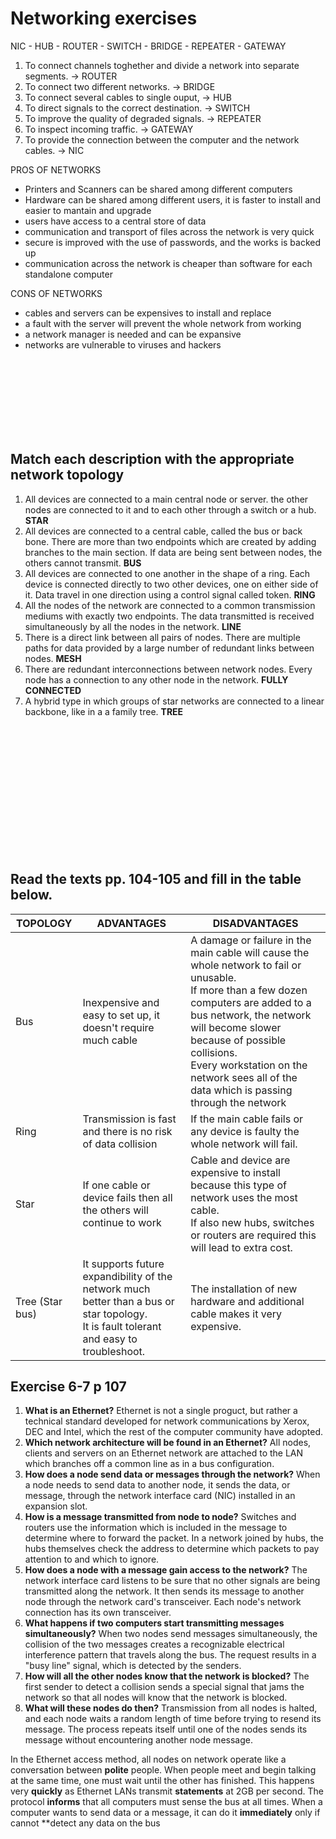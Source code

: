 # Networking exercises

NIC - HUB - ROUTER - SWITCH - BRIDGE - REPEATER - GATEWAY

1. To connect channels toghether and divide a network into separate segments. -> ROUTER
2. To connect two different networks. -> BRIDGE
3. To connect several cables to single ouput, -> HUB
4. To direct signals to the correct destination. -> SWITCH
5. To improve the quality of degraded signals. -> REPEATER
6. To inspect incoming traffic. -> GATEWAY
7. To provide the connection between the computer and the network cables. -> NIC

PROS OF NETWORKS
- Printers and Scanners can be shared among different computers
- Hardware can be shared among different users, it is faster to install and easier to mantain and upgrade
- users have access to a central store of data
- communication and transport of files across the network is very quick
- secure is improved with the use of passwords, and the works is backed up
- communication across the network is cheaper than software for each standalone computer

CONS OF NETWORKS
- cables and servers can be expensives to install and replace
- a fault with the server will prevent the  whole network from working
- a network manager is needed and can be expansive
- networks are vulnerable to viruses and hackers

<br>
<br>
<br>
<br>
<br>
<br>
<br>

## Match each description with the appropriate network topology
1. All devices are connected to a main central node or server. the other nodes are connected to it and to each other through a switch or a hub. **STAR**
2. All devices are connected to a central cable, called the
bus or back bone. There are more than two endpoints which
are created by adding branches to the main section. If data
are being sent between nodes, the others cannot transmit. **BUS**
3. All devices are connected to one another in the shape of
a ring. Each device is connected directly to two other
devices, one on either side of it. Data travel in one direction
using a control signal called token.  **RING**
4. All the nodes of the network are connected to a common
transmission mediums with exactly two endpoints. The data
transmitted is received simultaneously by all the nodes in
the network. **LINE**
5. There is a direct link between all pairs of nodes. There
are multiple paths for data provided by a large number of
redundant links between nodes. **MESH**
6. There are redundant interconnections between network
nodes. Every node has a connection to any other node in
the network. **FULLY CONNECTED**
7. A hybrid type in which groups of star networks are
connected to a linear backbone, like in a a family tree. **TREE** 

<br>
<br>
<br>
<br>
<br>
<br>
<br>
<br>
<br>
<br>
<br>
<br>

## Read the texts pp. 104-105 and fill in the table below.
| TOPOLOGY | ADVANTAGES | DISADVANTAGES |
| ----------------- | -------- | -------------- |
| Bus | Inexpensive and easy to set up, it doesn't require much cable    | A damage or failure in the main cable will cause the whole network to fail or unusable. <br> If more than a few dozen computers are added to a bus network, the network will become slower because of possible collisions. <br> Every workstation on the network sees all of the data which is passing through the network|
| Ring | Transmission is fast and there is no risk of data collision | If the main cable fails or any device is faulty the whole network will fail.|
| Star | If one cable or device fails then all the others will continue to work | Cable and device are expensive to install because this type of network uses the most cable. <br>If also new hubs, switches or routers are required this will lead to extra cost. |
| Tree (Star bus) | It supports future expandibility of the network much better than a bus or star topology.<br>It is fault tolerant and easy to troubleshoot. |The installation of new hardware and additional cable makes it very expensive.|


## Exercise 6-7 p 107

1. **What is an Ethernet?**
Ethernet is not a single proguct, but rather a technical standard developed for network communications by Xerox, DEC and Intel, which the rest of the computer community have adopted.
 2. **Which network architecture will be found in an Ethernet?**
 All nodes, clients and servers on an Ethernet network are attached to the LAN which branches off a common line as in a bus configuration.
 3. **How does a node send data or messages through the network?** 
 When a node needs to send data to another node, it sends the data, or message, through the network interface card (NIC) installed in an expansion slot.
 4. **How is a message transmitted from node to node?**
Switches and routers use the information which is included in the message to determine where to forward the packet. In a network joined by hubs, the hubs themselves check the address to determine which packets to pay attention to and which to ignore. 
 6.   **How does a node with a message gain access to the network?**
 The network interface card listens to be sure that no other signals are being transmitted along the network. It then sends its message to another node through the network card's transceiver. Each node's network connection has its own transceiver.
 7. **What happens if two computers start transmitting messages simultaneously?**
When two nodes send messages simultaneously, the collision of the two messages creates a recognizable electrical interference pattern that travels along the bus. The request results in a "busy line" signal, which is detected by the senders.
 9. **How will all the other nodes know that the network is blocked?**
 The first sender to detect a collision sends a special signal that jams the network so that all nodes will know that the network is blocked.
 10. **What will these nodes do then?**
Transmission from all nodes is halted, and each node waits a random length of time before trying to resend its message. The process repeats itself until one of the nodes sends its message without encountering another node message.


In the Ethernet access method, all nodes on network operate like a conversation between **polite** people. When people meet and begin talking at the same time, one must wait until the other has finished. This happens very **quickly** as Ethernet LANs transmit **statements** at 2GB per second. The protocol **informs** that all computers must sense the bus at all times. When a computer wants to send data or a message, it can do it **immediately** only if cannot **detect any data on the bus
<!--stackedit_data:
eyJoaXN0b3J5IjpbLTg1NzkzODk4NCw3Mzg3MTgwNjMsLTIwOT
c3Mjk0NzUsNjM1ODkzMjI3LDEyMTUwODA1NjBdfQ==
-->